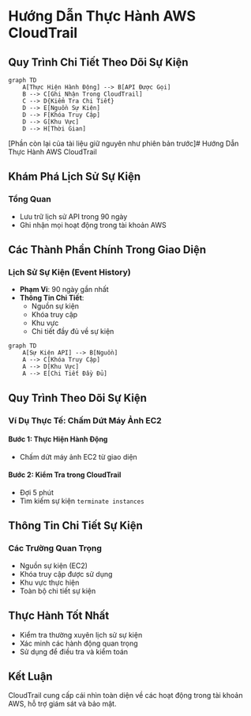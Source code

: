 # Hướng Dẫn Thực Hành AWS CloudTrail

## Quy Trình Chi Tiết Theo Dõi Sự Kiện

```mermaid
graph TD
    A[Thực Hiện Hành Động] --> B[API Được Gọi]
    B --> C[Ghi Nhận Trong CloudTrail]
    C --> D{Kiểm Tra Chi Tiết}
    D --> E[Nguồn Sự Kiện]
    D --> F[Khóa Truy Cập]
    D --> G[Khu Vực]
    D --> H[Thời Gian]
```

[Phần còn lại của tài liệu giữ nguyên như phiên bản trước]# Hướng Dẫn Thực Hành AWS CloudTrail

## Khám Phá Lịch Sử Sự Kiện

### Tổng Quan
- Lưu trữ lịch sử API trong 90 ngày
- Ghi nhận mọi hoạt động trong tài khoản AWS

## Các Thành Phần Chính Trong Giao Diện

### Lịch Sử Sự Kiện (Event History)
- **Phạm Vi**: 90 ngày gần nhất
- **Thông Tin Chi Tiết**:
  - Nguồn sự kiện
  - Khóa truy cập
  - Khu vực
  - Chi tiết đầy đủ về sự kiện

```mermaid
graph TD
    A[Sự Kiện API] --> B[Nguồn]
    A --> C[Khóa Truy Cập]
    A --> D[Khu Vực]
    A --> E[Chi Tiết Đầy Đủ]
```

## Quy Trình Theo Dõi Sự Kiện

### Ví Dụ Thực Tế: Chấm Dứt Máy Ảnh EC2

#### Bước 1: Thực Hiện Hành Động
- Chấm dứt máy ảnh EC2 từ giao diện

#### Bước 2: Kiểm Tra trong CloudTrail
- Đợi 5 phút
- Tìm kiếm sự kiện `terminate instances`

## Thông Tin Chi Tiết Sự Kiện

### Các Trường Quan Trọng
- Nguồn sự kiện (EC2)
- Khóa truy cập được sử dụng
- Khu vực thực hiện
- Toàn bộ chi tiết sự kiện

## Thực Hành Tốt Nhất

- Kiểm tra thường xuyên lịch sử sự kiện
- Xác minh các hành động quan trọng
- Sử dụng để điều tra và kiểm toán

## Kết Luận

CloudTrail cung cấp cái nhìn toàn diện về các hoạt động trong tài khoản AWS, hỗ trợ giám sát và bảo mật.